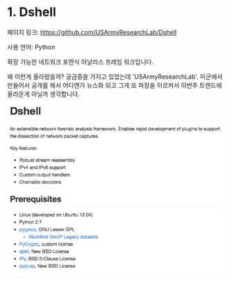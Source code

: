 # 1. Dshell

페이지 링크: https://github.com/USArmyResearchLab/Dshell

사용 언어: Python

확장 가능한 네트워크 포렌식 아날리스 프레임 워크입니다. 

왜 이런게 올라왔을까? 궁금증을 가지고 있었는데 'USArmyResearchLab'. 미군에서 만들어서 공개를 해서 어디엔가 뉴스화 되고 그게 또 파장을 이르켜서 이번주 트렌드에 올라온게 아닐까 생각합니다. 

![이미지](img/002$01.png)
